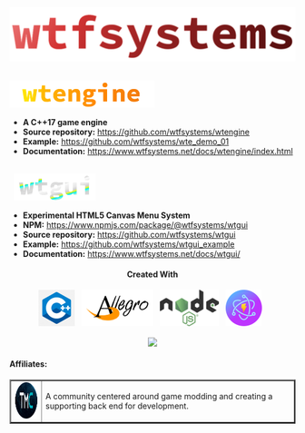 ![wtfsystems](https://github.com/wtfsystems/.github/blob/main/logos/wtf_logo_large.png)

<br/>
<img style="height: 48px;" src="https://github.com/wtfsystems/.github/blob/main/logos/wte_logo.png">

- __A C++17 game engine__
- __Source repository:__  https://github.com/wtfsystems/wtengine
- __Example:__ https://github.com/wtfsystems/wte_demo_01
- __Documentation:__ https://www.wtfsystems.net/docs/wtengine/index.html

<br/>
&nbsp;&nbsp;<img style="height: 48px;" src="https://github.com/wtfsystems/.github/blob/main/logos/wtgui_logo.png">

- __Experimental HTML5 Canvas Menu System__
- __NPM:__ https://www.npmjs.com/package/@wtfsystems/wtgui
- __Source repository:__  https://github.com/wtfsystems/wtgui
- __Example:__ https://github.com/wtfsystems/wtgui_example
- __Documentation:__ https://www.wtfsystems.net/docs/wtgui/

<h4 align="center">Created With</h3>
<p align="center">
<a href="https://isocpp.org/std/the-standard">
<img style="height: 64px;" src="https://github.com/wtfsystems/.github/blob/main/img/c-logo-1.png"></a>&nbsp;&nbsp;
<a href="https://liballeg.org/">
<img style="height: 64px;" src="https://github.com/wtfsystems/.github/blob/main/img/allegro_logo.png"></a>&nbsp;&nbsp;
<a href="https://nodejs.org/">
<img style="height: 64px;" src="https://github.com/wtfsystems/.github/blob/main/img/nodejs.png"></a>&nbsp;&nbsp;
<a href="https://electron-vite.github.io/">
<img style="height: 64px;" src="https://github.com/wtfsystems/.github/blob/main/img/electron-vite.svg"></a>&nbsp;&nbsp;
<br/><br/>
<a href="https://endsoftwarepatents.org/innovating-without-patents"><img style="height: 45px;" src="https://static.fsf.org/nosvn/esp/logos/patent-free.svg"></a>
</p>

<h4>Affiliates:</h3>
<table border="2">
<tr>
  <td>
  <a href="https://moddingcommunity.com/">
  <img style="height: 64px;" src="https://github.com/wtfsystems/.github/blob/main/tmc/tmc_icon_one_v2_icon_font4_light.png"></a>
  </td>
  <td>
  A community centered around game modding and creating a supporting back end for development.
  </td>
</tr>
</table>
